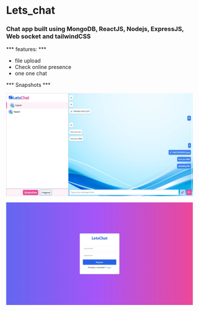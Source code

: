 # Lets_chat

### Chat app built using MongoDB, ReactJS, Nodejs, ExpressJS, Web socket and tailwindCSS

*** features: ***
- file upload
- Check online presence
- one one chat

*** Snapshots ***

![chatpage](./screenshots/chat_page.jpeg)

![loginPage](./screenshots/login_page.jpeg)
